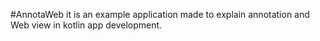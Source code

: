 #AnnotaWeb 
it is an example application made to explain annotation and Web view in kotlin app development.

